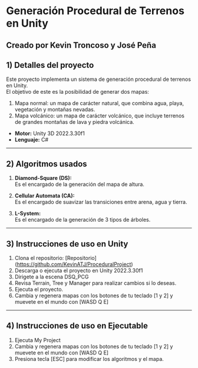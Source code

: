 # Generación Procedural de Terrenos en Unity

## Creado por Kevin Troncoso y José Peña

## 1) Detalles del proyecto
Este proyecto implementa un sistema de generación procedural de terrenos en Unity.  
El objetivo de este es la posibilidad de generar dos mapas:
  1) Mapa normal: un mapa de carácter natural, que combina agua, playa, vegetación y montañas nevadas.
  2) Mapa volcánico: un mapa de carácter volcánico, que incluye terrenos de grandes montañas de lava y piedra volcánica.

- **Motor:** Unity 3D 2022.3.30f1
- **Lenguaje:** C#  
---

## 2) Algoritmos usados
1. **Diamond-Square (DS):**  
   Es el encargado de la generación del mapa de altura. 

2. **Cellular Automata (CA):**  
   Es el encargado de suavizar las transiciones entre arena, agua y tierra.

3. **L-System:**  
   Es el encargado de la generación de 3 tipos de árboles.

---

## 3) Instrucciones de uso en Unity
1. Clona el repositorio:  [Repositorio] (https://github.com/KevinATJ/ProceduralProject)
2. Descarga o ejecuta el proyecto en Unity 2022.3.30f1
3. Dirigete a la escena DSQ_PCG
4. Revisa Terrain, Tree y Manager para realizar cambios si lo deseas.
5. Ejecuta el proyecto.
6. Cambia y regenera mapas con los botones de tu teclado [1 y 2] y muevete en el mundo con [WASD Q E]

---

## 4) Instrucciones de uso en Ejecutable
1. Ejecuta My Project
2. Cambia y regenera mapas con los botones de tu teclado [1 y 2] y muevete en el mundo con [WASD Q E]
3. Presiona tecla [ESC] para modificar los algoritmos y el mapa.


